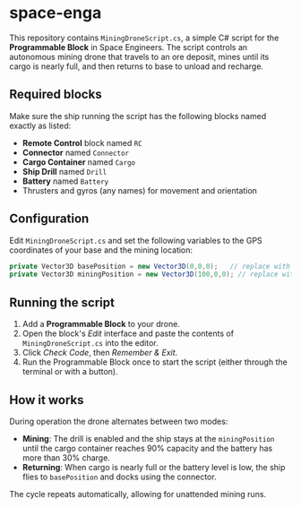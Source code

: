 # space-enga

This repository contains `MiningDroneScript.cs`, a simple C# script for the **Programmable Block** in Space Engineers. The script controls an autonomous mining drone that travels to an ore deposit, mines until its cargo is nearly full, and then returns to base to unload and recharge.

## Required blocks
Make sure the ship running the script has the following blocks named exactly as listed:

- **Remote Control** block named `RC`
- **Connector** named `Connector`
- **Cargo Container** named `Cargo`
- **Ship Drill** named `Drill`
- **Battery** named `Battery`
- Thrusters and gyros (any names) for movement and orientation

## Configuration
Edit `MiningDroneScript.cs` and set the following variables to the GPS coordinates of your base and the mining location:

```csharp
private Vector3D basePosition = new Vector3D(0,0,0);   // replace with base coords
private Vector3D miningPosition = new Vector3D(100,0,0); // replace with ore coords
```

## Running the script
1. Add a **Programmable Block** to your drone.
2. Open the block's *Edit* interface and paste the contents of `MiningDroneScript.cs` into the editor.
3. Click *Check Code*, then *Remember & Exit*.
4. Run the Programmable Block once to start the script (either through the terminal or with a button).

## How it works
During operation the drone alternates between two modes:

- **Mining**: The drill is enabled and the ship stays at the `miningPosition` until the cargo container reaches 90% capacity and the battery has more than 30% charge.
- **Returning**: When cargo is nearly full or the battery level is low, the ship flies to `basePosition` and docks using the connector.

The cycle repeats automatically, allowing for unattended mining runs.
